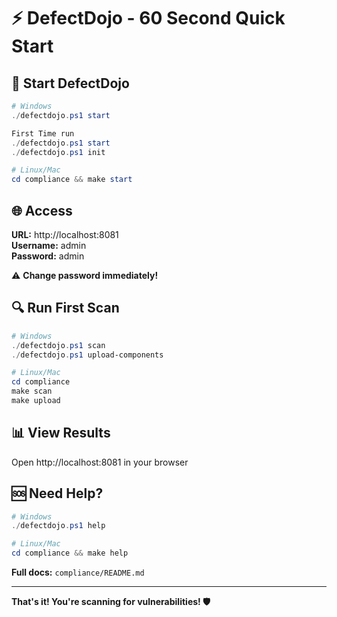 # ⚡ DefectDojo - 60 Second Quick Start

## 🚀 Start DefectDojo

```powershell
# Windows
./defectdojo.ps1 start

First Time run
./defectdojo.ps1 start
./defectdojo.ps1 init

# Linux/Mac
cd compliance && make start
```

## 🌐 Access

**URL:** http://localhost:8081  
**Username:** admin  
**Password:** admin  

⚠️ **Change password immediately!**

## 🔍 Run First Scan

```powershell
# Windows
./defectdojo.ps1 scan
./defectdojo.ps1 upload-components

# Linux/Mac
cd compliance
make scan
make upload
```

## 📊 View Results

Open http://localhost:8081 in your browser

## 🆘 Need Help?

```powershell
# Windows
./defectdojo.ps1 help

# Linux/Mac
cd compliance && make help
```

**Full docs:** `compliance/README.md`

---

**That's it! You're scanning for vulnerabilities! 🛡️**
